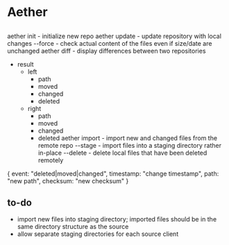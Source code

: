 # Aether

##

aether init - initialize new repo
aether update - update repository with local changes
--force - check actual content of the files even if size/date are unchanged
aether diff - display differences between two repositories
- result
  - left
    - path
    - moved
    - changed
    - deleted
  - right
    - path
    - moved
    - changed
    - deleted
aether import - import new and changed files from the remote repo
--stage - import files into a staging directory rather in-place
--delete - delete local files that have been deleted remotely

{
  event: "deleted|moved|changed",
  timestamp: "change timestamp",
  path: "new path",
  checksum: "new checksum"
}


## to-do

- import new files into staging directory; imported files should be in the same
  directory structure as the source
- allow separate staging directories for each source client


